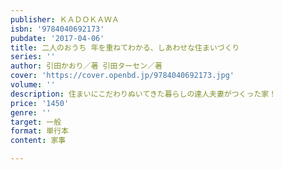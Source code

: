 ```yaml
---
publisher: ＫＡＤＯＫＡＷＡ
isbn: '9784040692173'
pubdate: '2017-04-06'
title: 二人のおうち 年を重ねてわかる、しあわせな住まいづくり
series: ''
author: 引田かおり／著 引田ターセン／著
cover: 'https://cover.openbd.jp/9784040692173.jpg'
volume: ''
description: 住まいにこだわりぬいてきた暮らしの達人夫妻がつくった家！
price: '1450'
genre: ''
target: 一般
format: 単行本
content: 家事

---
```

